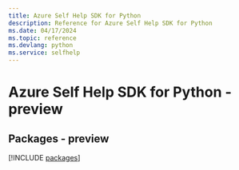 ```yaml
---
title: Azure Self Help SDK for Python
description: Reference for Azure Self Help SDK for Python
ms.date: 04/17/2024
ms.topic: reference
ms.devlang: python
ms.service: selfhelp
---
```

# Azure Self Help SDK for Python - preview
## Packages - preview
[!INCLUDE [packages](self-help-index.md)]